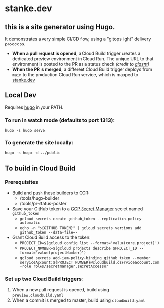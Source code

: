 # stanke.dev

## this is a site generator using Hugo. 
It demonstrates a very simple CI/CD flow, using a "gitops light" delivery proccess.
  * **When a pull request is opened**, a Cloud Build trigger creates a dedicated preview environment in Cloud Run. The unique URL to that environment is posted to the PR as a status check _(credit to [glasnt](https://github.com/glasnt))_
  * **When the PR is merged**, a different Cloud Build trigger deploys from `main` to the production Cloud Run service, which is mapped to [stanke.dev](https://stanke.dev)

## Local Dev
Requires [hugo](gohugo.io) in your PATH.
### To run in watch mode (defaults to port 1313):
`hugo -s hugo serve`

### To generate the site locally:
`hugo -s hugo -d ../public`

## To build in Cloud Build
### Prerequisites
* Build and push these builders to GCR:
  * /tools/hugo-builder
  * /tools/pr-status-poster
* Save your GitHub token to a [GCP Secret Manager](https://cloud.google.com/secret-manager) secret named `github_token`
  * `gcloud secrets create github_token --replication-policy automatic` 
  * `echo -n "${GITHUB_TOKEN}" | gcloud secrets versions add github_token --data-file=-`
* Grant Cloud Build access to the token:
  * `PROJECT_ID=$(gcloud config list --format='value(core.project)')`
  * `PROJECT_NUMBER=$(gcloud projects describe $PROJECT_ID --format='value(projectNumber)')`
  * `gcloud secrets add-iam-policy-binding github_token --member serviceAccount:${PROJECT_NUMBER}@cloudbuild.gserviceaccount.com -role roles/secretmanager.secretAccessor`

### Set up two Cloud Build triggers:
1. When a new pull request is opened, build using `preview.cloudbuild.yaml`
2. When a commit is merged to master, build using `cloudbuild.yaml`


